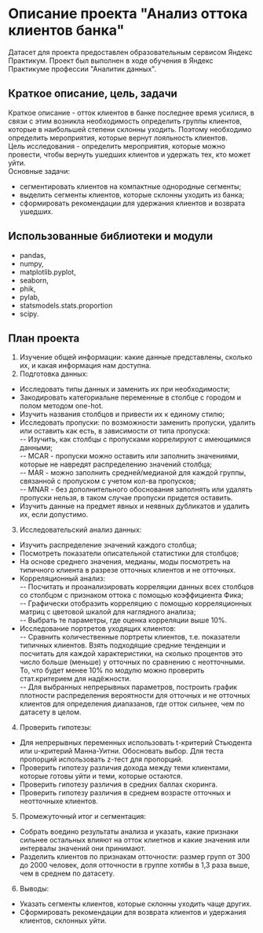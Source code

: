 # Описание проекта "Анализ оттока клиентов банка"
Датасет для проекта предоставлен образовательным сервисом Яндекс Практикум. Проект был выполнен в ходе обучения в Яндекс Практикуме профессии "Аналитик данных". 
## Краткое описание, цель, задачи
Краткое описание - отток клиентов в банке последнее время усилися, в связи с этим возникла необходимость определить группы клиентов, которые в наибольшей степени склонны уходить. Поэтому необходимо определить мероприятия, которые вернут лояльность клиентов.\
Цель исследования - определить мероприятия, которые можно провести, чтобы вернуть ушедших клиентов и удержать тех, кто может уйти.\
Основные задачи:
- сегментировать клиентов на компактные однородные сегменты;
- выделить сегменты клиентов, которые склонны уходить из банка;
- сформировать рекомендации для удержания клиентов и возврата ушедших.
## Использованные библиотеки и модули
- pandas,
- numpy,
- matplotlib.pyplot,
- seaborn,
- phik,
- pylab,
- statsmodels.stats.proportion
- scipy.
## План проекта
1) Изучение общей информации: какие данные представлены, сколько их, и какая информация нам доступна.
2) Подготовка данных:
- Исследовать типы данных и заменить их при необходимости;
- Закодировать категориальне переменные в столбце с городом и полом методом one-hot.
- Изучить названия столбцов и привести их к единому стилю;
- Исследовать пропуски: по возможности заменить пропуски, удалить или оставить как есть, в зависимости от типа пропуска:\
  -- Изучить, как столбцы с пропусками коррелируют с имеющимися данными;\
  -- MСAR - пропуски можно оставить или заполнить значениями, которые не навредят распределению значений столбца;\
  -- MAR - можно заполнить средней/медианой для каждой группы, связанной с пропуском c учетом кол-ва пропусков;\
  -- MNAR - без дополнительного обоснования заполнять или удалять пропуски нельзя, в таком случае пропуски придется оставить.
- Изучить данные на предмет явных и неявных дубликатов и удалить их, если допустимо.
  
3) Исследовательский анализ данных:
- Изучить распределение значений каждого столбца;
- Посмотреть показатели описательной статистики для столбцов;
- На основе среднего значения, медианы, моды посмотреть на типичного клиента в разрезе отточных клиентов и не отточных.
- Корреляционный анализ:\
 -- Посчитать и проанализировать корреляции данных всех столбцов со столбцом с признаком оттока с помощью коэффициента Фика;\
 -- Графически отобразить корреляцию с помощью корреляционных матриц с цветовой шкалой для наглядного анализа;\
 -- Выбрать те параметры, где оценка корреляции выше 10%.
- Исследование портретов уходящих клиентов:\
-- Сравнить количественные портреты клиентов, т.е. показатели типичных клиентов. Взять подходящие средние тенденции и посчитать для каждой характеристики, на сколько процентов это число больше (меньше) у отточных по сравнению с неотточными. То, что будет менее 10% по модулю можно проверить стат.критерием для надёжности.\
  -- Для выбранных непрерывных параметров, построить график плотности распределения вероятности для отточных и не отточных клиентов для определения диапазанов, где отток сильнее, чем по датасету в целом.
  
4) Проверить гипотезы:
- Для непрерывных переменных использовать t-критерий Стьюдента или u-критерий Манна-Уитни. Обосновать выбор. Для теста пропорций использовать z-тест для пропорций.
- Проверить гипотезу различия дохода между теми клиентами, которые готовы уйти и теми, которые остаются.
- Проверить гипотезу различия в средних баллах скоринга.
- Проверить гипотезу различия в среднем возрасте отточных и неотточныхе клиентов.

5) Промежуточный итог и сегментация:
- Собрать воедино результаты анализа и указать, какие признаки сильнее остальных влияют на отток клиетнов и какие значения или интервалы значений они принимают.
- Разделить клиентов по признакам отточности: размер групп от 300 до 2000 человек, доля отточности в группе хотябы в 1,3 раза выше, чем в среднем по датасету.

6) Выводы:
- Указать сегменты клиентов, которые склонны уходить чаще других.
- Сформировать рекомендации для возврата клиентов и удержания клиентов, склонных уйти.
